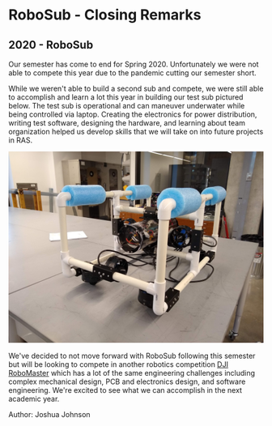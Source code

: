 # RoboSub - Closing Remarks
## 2020 - RoboSub

Our semester has come to end for Spring 2020. Unfortunately we were not able to compete this year due to the pandemic cutting our semester short.

While we weren't able to build a second sub and compete, we were still able to accomplish and learn a lot this year in building our test sub pictured below. The test sub is operational and can maneuver underwater while being controlled via laptop. Creating the electronics for power distribution, writing test software, designing the hardware, and learning about team organization helped us develop skills that we will take on into future projects in RAS.

![Test Sub](/src/_posts//blog/2020-02-14-robosub/test-sub-real.jpg)

We've decided to not move forward with RoboSub following this semester but will be looking to compete in another robotics competition [DJI RoboMaster](https://www.robomaster.com/en-US/) which has a lot of the same engineering challenges including complex mechanical design, PCB and electronics design, and software engineering. We're excited to see what we can accomplish in the next academic year.

Author: Joshua Johnson
